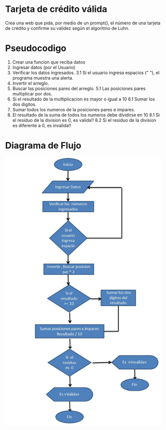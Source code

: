 # Tarjeta de crédito válida

Crea una web que pida, por medio de un prompt(), el número de una tarjeta de crédito y confirme su validez según el algoritmo de Luhn.

# Pseudocodigo
  1. Crear una funcion que reciba datos
  2. Ingresar datos (por el Usuario)
  3. Verificar los datos ingresados.
      3.1 Si el usuario ingresa espacios (" "), el programa muestra una alerta.
  4. Invertir el arreglo.
  5. Buscar las posiciones pares del arreglo.
      5.1 Las posiciones pares multiplicar por dos.
  6. Si el resultado de la multiplicacion es mayor o igual a 10
      6.1 Sumar los dos digitos.
  7. Sumar todos los numeros de la posiciones pares e impares.
  8. El resultado de la suma de todos los numeros debe dividirse en 10
      8.1 Si el residuo de la division es 0, es valida!!
      8.2 Si el residuo de la division es diferente a 0, es invalida!!

# Diagrama de Flujo
  ![Tarjeta Valida](asstent/images/validCard.jpg)
